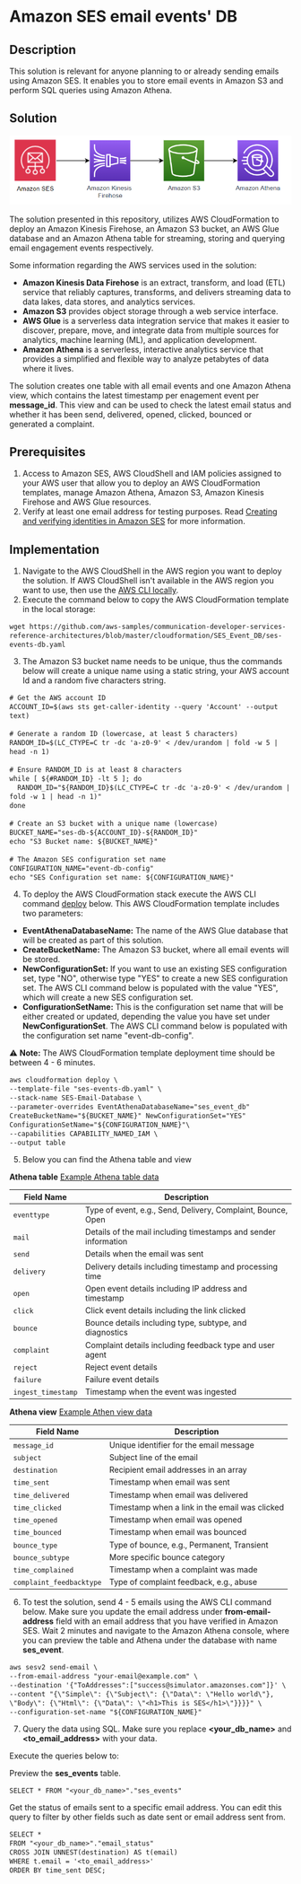 # Amazon SES email events' DB

## Description

This solution is relevant for anyone planning to or already sending emails using Amazon SES. It enables you to store email events in Amazon S3 and perform SQL queries using Amazon Athena.

## Solution

![ses-event-db-architecture](https://github.com/aws-samples/communication-developer-services-reference-architectures/blob/master/cloudformation/SES_Event_DB/email-event-db-architecture.PNG)

The solution presented in this repository, utilizes AWS CloudFormation to deploy an Amazon Kinesis Firehose, an Amazon S3 bucket, an AWS Glue database and an Amazon Athena table for streaming, storing and querying email engagement events respectively.

Some information regarding the AWS services used in the solution:
- **Amazon Kinesis Data Firehose** is an extract, transform, and load (ETL) service that reliably captures, transforms, and delivers streaming data to data lakes, data stores, and analytics services. 
- **Amazon S3** provides object storage through a web service interface.
- **AWS Glue** is a serverless data integration service that makes it easier to discover, prepare, move, and integrate data from multiple sources for analytics, machine learning (ML), and application development.
- **Amazon Athena** is a serverless, interactive analytics service that provides a simplified and flexible way to analyze petabytes of data where it lives.

The solution creates one table with all email events and one Amazon Athena view, which contains the latest timestamp per enagement event per **message_id**. This view and can be used to check the latest email status and whether it has been send, delivered, opened, clicked, bounced or generated a complaint.

## Prerequisites

1. Access to Amazon SES, AWS CloudShell and IAM policies assigned to your AWS user that allow you to deploy an AWS CloudFormation templates, manage Amazon Athena, Amazon S3, Amazon Kinesis Firehose and AWS Glue resources.
2. Verify at least one email address for testing purposes. Read [Creating and verifying identities in Amazon SES](https://docs.aws.amazon.com/ses/latest/dg/creating-identities.html) for more information.

## Implementation

1. Navigate to the AWS CloudShell in the AWS region you want to deploy the solution. If AWS CloudShell isn't available in the AWS region you want to use, then use the [AWS CLI locally](https://docs.aws.amazon.com/cli/latest/userguide/getting-started-install.html).
2. Execute the command below to copy the AWS CloudFormation template in the local storage:

```
wget https://github.com/aws-samples/communication-developer-services-reference-architectures/blob/master/cloudformation/SES_Event_DB/ses-events-db.yaml
```
3. The Amazon S3 bucket name needs to be unique, thus the commands below will create a unique name using a static string, your AWS account Id and a random five characters string.

```
# Get the AWS account ID
ACCOUNT_ID=$(aws sts get-caller-identity --query 'Account' --output text)

# Generate a random ID (lowercase, at least 5 characters)
RANDOM_ID=$(LC_CTYPE=C tr -dc 'a-z0-9' < /dev/urandom | fold -w 5 | head -n 1)

# Ensure RANDOM_ID is at least 8 characters
while [ ${#RANDOM_ID} -lt 5 ]; do
  RANDOM_ID="${RANDOM_ID}$(LC_CTYPE=C tr -dc 'a-z0-9' < /dev/urandom | fold -w 1 | head -n 1)"
done

# Create an S3 bucket with a unique name (lowercase)
BUCKET_NAME="ses-db-${ACCOUNT_ID}-${RANDOM_ID}"
echo "S3 Bucket name: ${BUCKET_NAME}"

# The Amazon SES configuration set name
CONFIGURATION_NAME="event-db-config"
echo "SES Configuration set name: ${CONFIGURATION_NAME}"
```

4. To deploy the AWS CloudFormation stack execute the AWS CLI command [deploy](https://docs.aws.amazon.com/cli/latest/reference/cloudformation/deploy/) below. This AWS CloudFormation template includes two parameters:
- **EventAthenaDatabaseName:** The name of the AWS Glue database that will be created as part of this solution.
- **CreateBucketName:** The Amazon S3 bucket, where all email events will be stored.
- **NewConfigurationSet:** If you want to use an existing SES configuration set, type "NO", otherwise type "YES" to create a new SES configuration set. The AWS CLI command below is populated with the value "YES", which will create a new SES configuration set.
- **ConfigurationSetName:** This is the configuration set name that will be either created or updated, depending the value you have set under **NewConfigurationSet**. The AWS CLI command below is populated with the configuration set name "event-db-config".

:warning: **Note:** The AWS CloudFormation template deployment time should be between 4 - 6 minutes.

```
aws cloudformation deploy \
--template-file "ses-events-db.yaml" \
--stack-name SES-Email-Database \
--parameter-overrides EventAthenaDatabaseName="ses_event_db" CreateBucketName="${BUCKET_NAME}" NewConfigurationSet="YES" ConfigurationSetName="${CONFIGURATION_NAME}"\
--capabilities CAPABILITY_NAMED_IAM \
--output table
```

5. Below you can find the Athena table and view

**Athena table**
[Example Athena table data](https://github.com/aws-samples/communication-developer-services-reference-architectures/blob/master/cloudformation/SES_Event_DB/example-data/ses_events_table.csv)

  | Field Name         | Description                                                     |
|--------------------|-----------------------------------------------------------------|
| `eventtype`        | Type of event, e.g., Send, Delivery, Complaint, Bounce, Open    |
| `mail`             | Details of the mail including timestamps and sender information |
| `send`             | Details when the email was sent                                 |
| `delivery`         | Delivery details including timestamp and processing time        |
| `open`             | Open event details including IP address and timestamp           |
| `click`            | Click event details including the link clicked                  |
| `bounce`           | Bounce details including type, subtype, and diagnostics         |
| `complaint`        | Complaint details including feedback type and user agent        |
| `reject`           | Reject event details                                            |
| `failure`          | Failure event details                                           |
| `ingest_timestamp` | Timestamp when the event was ingested                             |

**Athena view**
[Example Athen view data](https://github.com/aws-samples/communication-developer-services-reference-architectures/blob/master/cloudformation/SES_Event_DB/example-data/email_status_view.csv)

| Field Name             | Description                                    |
|------------------------|------------------------------------------------|
| `message_id`           | Unique identifier for the email message        |
| `subject`              | Subject line of the email                      |
| `destination`          | Recipient email addresses in an array          |
| `time_sent`            | Timestamp when email was sent                  |
| `time_delivered`       | Timestamp when email was delivered             |
| `time_clicked`         | Timestamp when a link in the email was clicked |
| `time_opened`          | Timestamp when email was opened                |
| `time_bounced`         | Timestamp when email was bounced               |
| `bounce_type`          | Type of bounce, e.g., Permanent, Transient     |
| `bounce_subtype`       | More specific bounce category                  |
| `time_complained`      | Timestamp when a complaint was made            |
| `complaint_feedbacktype` | Type of complaint feedback, e.g., abuse        |


6. To test the solution, send 4 - 5 emails using the AWS CLI command below. Make sure you update the email address under **from-email-address** field with an email address that you have verified in Amazon SES. Wait 2 minutes and navigate to the Amazon Athena console, where you can preview the table and Athena under the database with name **ses_event**. 

```
aws sesv2 send-email \
--from-email-address "your-email@example.com" \
--destination '{"ToAddresses":["success@simulator.amazonses.com"]}' \
--content "{\"Simple\": {\"Subject\": {\"Data\": \"Hello world\"}, \"Body\": {\"Html\": {\"Data\": \"<h1>This is SES</h1>\"}}}}" \
--configuration-set-name "${CONFIGURATION_NAME}"

```
7. Query the data using SQL. Make sure you replace **<your_db_name>** and **<to_email_address>** with your data.

Execute the queries below to:

Preview the **ses_events** table.
```
SELECT * FROM "<your_db_name>"."ses_events"
```

Get the status of emails sent to a specific email address. You can edit this query to filter by other fields such as date sent or email address sent from. 
```
SELECT *
FROM "<your_db_name>"."email_status"
CROSS JOIN UNNEST(destination) AS t(email)
WHERE t.email = '<to_email_address>'
ORDER BY time_sent DESC;
```

